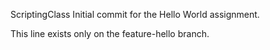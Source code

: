 ScriptingClass
Initial commit for the Hello World assignment.



This line exists only on the feature-hello branch.
